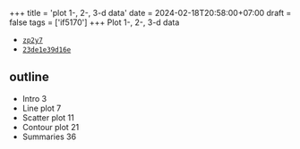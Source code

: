 +++
title = 'plot 1-, 2-, 3-d data'
date = 2024-02-18T20:58:00+07:00
draft = false
tags = ['if5170']
+++
Plot 1-, 2-, 3-d data
<!--more-->

+ [`zp2y7`](https://osf.io/zp2y7)
+ [`23de1e39d16e`](https://medium.com/p/23de1e39d16e)

## outline
+ Intro 3
+ Line plot 7
+ Scatter plot 11
+ Contour plot 21
+ Summaries 36


